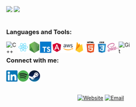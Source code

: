 <div>
  <img height="180em" src="https://github-readme-stats.vercel.app/api?username=luizppa&theme=vue&show_icons=true&hide_border=true" />
  <img height="180em" src="https://github-readme-stats.vercel.app/api/top-langs/?username=luizppa&theme=vue&layout=compact&hide_border=true" />
</div>

<br />

### Languages and Tools:

<img align="left" alt="C++" width="30px" src="https://images.vexels.com/media/users/3/166253/isolated/preview/14bc03b7b1c2c4e2656fd4c0a981cbbc-iacute-cone-da-linguagem-de-programa-ccedil-atilde-o-cpp-by-vexels.png" />
<img align="left" alt="React" width="30px" src="https://raw.githubusercontent.com/github/explore/80688e429a7d4ef2fca1e82350fe8e3517d3494d/topics/react/react.png" />
<img align="left" alt="Node.js" width="30px" src="https://raw.githubusercontent.com/github/explore/80688e429a7d4ef2fca1e82350fe8e3517d3494d/topics/nodejs/nodejs.png" />
<img align="left" alt="Typescript" width="30px" src="https://raw.githubusercontent.com/github/explore/80688e429a7d4ef2fca1e82350fe8e3517d3494d/topics/typescript/typescript.png" />
<img align="left" alt="Angular" width="30px" src="https://raw.githubusercontent.com/github/explore/80688e429a7d4ef2fca1e82350fe8e3517d3494d/topics/angular/angular.png" />
<img align="left" alt="AWS" width="30px" src="https://raw.githubusercontent.com/github/explore/80688e429a7d4ef2fca1e82350fe8e3517d3494d/topics/aws/aws.png" />
<img align="left" alt="AWS" width="30px" src="https://raw.githubusercontent.com/github/explore/80688e429a7d4ef2fca1e82350fe8e3517d3494d/topics/firebase/firebase.png" />
<img align="left" alt="HTML5" width="30px" src="https://raw.githubusercontent.com/github/explore/80688e429a7d4ef2fca1e82350fe8e3517d3494d/topics/html/html.png" />
<img align="left" alt="CSS3" width="30px" src="https://raw.githubusercontent.com/github/explore/80688e429a7d4ef2fca1e82350fe8e3517d3494d/topics/css/css.png" />
<img align="left" alt="Sass" width="30px" src="https://raw.githubusercontent.com/github/explore/80688e429a7d4ef2fca1e82350fe8e3517d3494d/topics/sass/sass.png" />
<img align="left" alt="Git" width="30px" src="https://git-scm.com/images/logos/downloads/Git-Icon-1788C.png" />

<br />

### Connect with me:

[<img align="left" alt="Linkedin" width="30px" src="./src/assets/svg/linkedin.svg" />][linkedin]
[<img align="left" alt="Spotify" width="30px" src="./src/assets/svg/spotify.svg" />][spotify]
[<img align="left" alt="Steam" width="30px" src="./src/assets/svg/steam.svg" />][steam]

<br />
<br />

[linkedin]: https://www.linkedin.com/in/luiz-philippe/
[spotify]: https://open.spotify.com/user/22qir7j5ryjot2deyb2t2hdwi?si=51edc108dd494c7e
[steam]: https://steamcommunity.com/id/inciptvitaloka/

<br/>

<p align="center">
  <a href="http://luizp.ninja"><img alt="Website" src="http://img.shields.io/badge/Website-luizp.ninja-whitesmoke?style=flat-square&logo=google-chrome"></a>
  <a href="mailto:luizphilippep@gmail.com"><img alt="Email" src="https://img.shields.io/badge/Email-luizphilippep@gmail.com-whitesmoke?style=flat-square&logo=gmail"></a>
</p>
